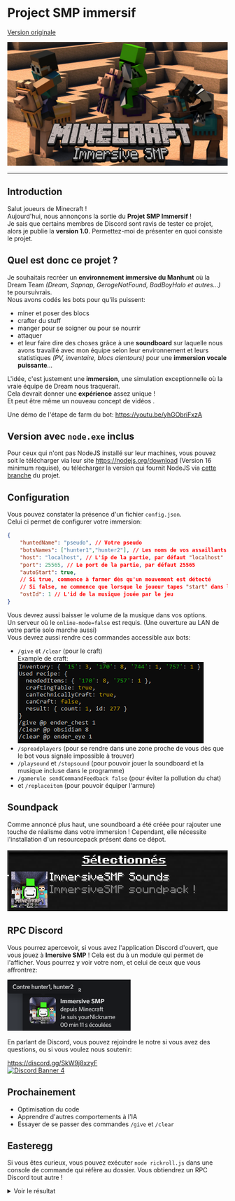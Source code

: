 # **Project SMP immersif**


[Version originale](./README.md)


![The project banner](./banner.png "Project banner")
___

## Introduction


Salut joueurs de Minecraft !<br>
Aujourd'hui, nous annonçons la sortie du **Projet SMP Immersif** !<br>
Je sais que certains membres de Discord sont ravis de tester ce projet, alors je publie la **version 1.0**.
Permettez-moi de présenter en quoi consiste le projet.

## Quel est donc ce projet ?

Je souhaitais recréer un **environnement immersive du Manhunt** où la Dream Team *(Dream, Sapnap, GerogeNotFound, BadBoyHalo et autres...)* te poursuivrais.<br>
Nous avons codés les bots pour qu'ils puissent:
- miner et poser des blocs
- crafter du stuff
- manger pour se soigner ou pour se nourrir
- attaquer
- et  leur faire dire des choses grâce à une **soundboard** sur laquelle nous avons travaillé avec mon équipe selon leur environnement et leurs statistiques *(PV, inventaire, blocs alentours)* pour une __**immersion vocale puissante**__...<br>

L'idée, c'est justement une **immersion**, une simulation exceptionnelle où la vraie équipe de Dream nous traquerait.<br>
Cela devrait donner  une **expérience** assez unique !<br>
Et peut être même un nouveau concept de vidéos .<br>

Une démo de l'étape de farm du bot: https://youtu.be/yhGObriFxzA

## Version avec `node.exe` inclus

Pour ceux qui n'ont pas NodeJS installé sur leur machines, vous pouvez soit le télécharger via leur site https://nodejs.org/download (Version 16 minimum requise), ou télécharger la version qui fournit NodeJS via [cette branche](https://github.com/fox3000foxy/ImmersiveManhunt/tree/with-node) du projet.

## Configuration

Vous pouvez constater la présence d'un fichier `config.json`.<br>
Celui ci permet de configurer votre immersion:
```json
{
	"huntedName": "pseudo", // Votre pseudo
	"botsNames": ["hunter1","hunter2"], // Les noms de vos assaillants
	"host": "localhost", // L'ip de la partie, par défaut "localhost"
	"port": 25565, // Le port de la partie, par défaut 25565
	"autoStart": true,
    // Si true, commence à farmer dès qu'un mouvement est détecté
    // Si false, ne commence que lorsque le joueur tapes "start" dans le chat
	"ostId": 1 // L'id de la musique jouée par le jeu
}
```

Vous devrez aussi baisser le volume de la musique dans vos options.<br>
Un serveur où le `online-mode=false` est requis. (Une ouverture au LAN de votre partie solo marche aussi)<br>
Vous devrez aussi rendre ces commandes accessible aux bots:
- `/give` et `/clear` (pour le craft)<br>
Example de craft: <br>![Example de craft](./assets/craft.png "Example de craft")
- `/spreadplayers` (pour se rendre dans une zone proche de vous dès que le bot vous signale impossible à trouver)
- `/playsound` et `/stopsound` (pour pouvoir jouer la soundboard et la musique incluse dans le programme)
- `/gamerule sendCommandFeedback false` (pour éviter la pollution du chat)
- et `/replaceitem` (pour pouvoir équiper l'armure)

## Soundpack
Comme annoncé plus haut, une soundboard a été créée pour rajouter une touche de réalisme dans votre immersion ! Cependant, elle nécessite l'installation d'un resourcepack présent dans ce dépot.<br><br>
![Le pack est sélectionné](./assets/packSelected.png "Le pack est sélectionné")

## RPC Discord

Vous pourrez apercevoir, si vous avez l'application Discord d'ouvert, que vous jouez à **Imersive SMP** ! Cela est du à un module qui permet de l'afficher. Vous pourrez y voir votre nom, et celui de ceux que vous affrontrez: <br>

![Example de RPC](./assets/rpcPlus.png "Le pack est sélectionné")

En parlant de Discord, vous pouvez rejoindre le notre si vous avez des questions, ou si vous voulez nous soutenir:<br>

https://discord.gg/SkW9j8xzyF<br>
<a href="https://discord.gg/SkW9j8xzyF">![Discord Banner 4](https://discordapp.com/api/guilds/901576410374758420/widget.png?style=banner1)</a>

## Prochainement

- Optimisation du code
- Apprendre d'autres comportements à l'IA
- Essayer de se passer des commandes `/give` et `/clear`

## Easteregg

Si vous êtes curieux, vous pouvez exécuter `node rickroll.js` dans une console de commande qui réfère au dossier.
Vous obtiendrez un RPC Discord tout autre !
<details>
  <summary>Voir le résultat</summary>

  ![Never gonna give you up !](./assets/rickroll.png "Never gonna give you up !")
</details>
